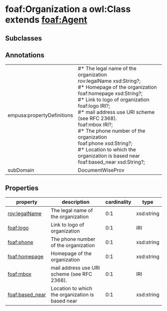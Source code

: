 # foaf:Organization a owl:Class extends [foaf:Agent](/foaf/0.1/Agent)

## Subclasses

## Annotations

|||
|-----|-----|
|empusa:propertyDefinitions|#* The legal name of the organization<br>rov:legalName xsd:String?;<br>#* Homepage of the organization<br>foaf:homepage xsd:String?;<br>#* Link to logo of organization<br>foaf:logo IRI?;<br>#* mail address use  URI scheme (see RFC 2368). <br>foaf:mbox IRI?;<br>#* The phone number of the organization<br>foaf:phone xsd:String?;<br>#* Location to which the organization is based near<br>foaf:based_near xsd:String?;|
|subDomain|DocumentWiseProv|

## Properties

|property|description|cardinality|type|
|-----|-----|-----|-----|
|[rov:legalName](/ns/regorg/legalName)|The legal name of the organization|0:1|xsd:string|
|[foaf:logo](/foaf/0.1/logo)|Link to logo of organization|0:1|IRI|
|[foaf:phone](/foaf/0.1/phone)|The phone number of the organization|0:1|xsd:string|
|[foaf:homepage](/foaf/0.1/homepage)|Homepage of the organization|0:1|xsd:string|
|[foaf:mbox](/foaf/0.1/mbox)|mail address use  URI scheme (see RFC 2368).|0:1|IRI|
|[foaf:based_near](/foaf/0.1/based_near)|Location to which the organization is based near|0:1|xsd:string|
